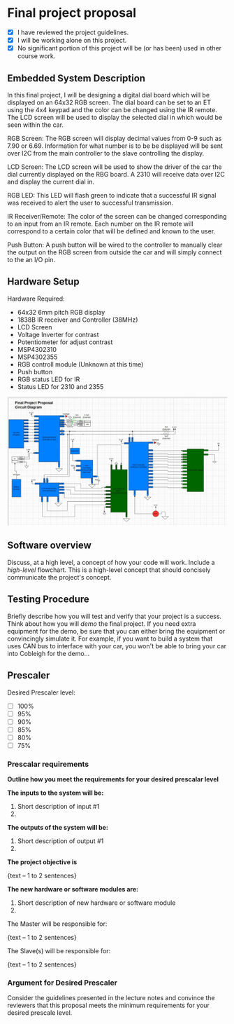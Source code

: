 # Final project proposal

- [x] I have reviewed the project guidelines.
- [x] I will be working alone on this project.
- [x] No significant portion of this project will be (or has been) used in other course work.

## Embedded System Description

In this final project, I will be designing a digital dial board
which will be displayed on an 64x32 RGB screen.  The dial board can be set to an ET using the 4x4 keypad and the color can be changed using the IR remote.  The LCD screen will be used to display the selected dial in which would be seen within the car.

RGB Screen: The RGB screen will display decimal values from 0-9 such as 7.90 or 6.69.  Information for what number is to be be displayed will be sent over I2C from the main controller to the slave controlling the display.

LCD Screen:  The LCD screen will be used to show the driver of the car the dial currently displayed on the RBG board.  A 2310 will receive data over I2C and display the current dial in.

RGB LED:  This LED will flash green to indicate that a successful IR signal was received to alert the user to successful transmission.

IR Receiver/Remote: The color of the screen can be changed corresponding to an input from an IR remote.  Each number on the IR remote will correspond to a certain color that will be defined and known to the user. 

Push Button:  A push button will be wired to the controller to manually clear the output on the RGB screen from outside the car and will simply connect to the an I/O pin.

## Hardware Setup

Hardware Required:
- 64x32 6mm pitch RGB display
- 1838B IR receiver and Controller (38MHz)
- LCD Screen
- Voltage Inverter for contrast
- Potentiometer for adjust contrast
- MSP4302310
- MSP4302355
- RGB controll module (Unknown at this time)
- Push button
- RGB status LED for IR
- Status LED for 2310 and 2355 


![Circuit Diagram](Final_Project_Proposal_Circuit_Diagram.jpg)
## Software overview

Discuss, at a high level, a concept of how your code will work. Include a *high-level* flowchart. This is a high-level concept that should concisely communicate the project's concept.

## Testing Procedure

Briefly describe how you will test and verify that your project is a success. Think about how you will *demo* the final project. If you need extra equipment for the demo, be sure that you can either bring the equipment or convincingly simulate it. For example, if you want to build a system that uses CAN bus to interface with your car, you won't be able to bring your car into Cobleigh for the demo...


## Prescaler

Desired Prescaler level: 

- [ ] 100%
- [ ] 95% 
- [ ] 90% 
- [ ] 85% 
- [ ] 80% 
- [ ] 75% 

### Prescalar requirements 

**Outline how you meet the requirements for your desired prescalar level**

**The inputs to the system will be:**
1.  Short description of input #1
2.  

**The outputs of the system will be:**
1.   Short description of output #1
2. 

**The project objective is**

{text – 1 to 2 sentences}

**The new hardware or software modules are:**
1. Short description of new hardware or software module
2. 


The Master will be responsible for:

{text – 1 to 2 sentences}

The Slave(s) will be responsible for:

{text – 1 to 2 sentences}



### Argument for Desired Prescaler

Consider the guidelines presented in the lecture notes and convince the reviewers that this proposal meets the minimum requirements for your desired prescale level.
